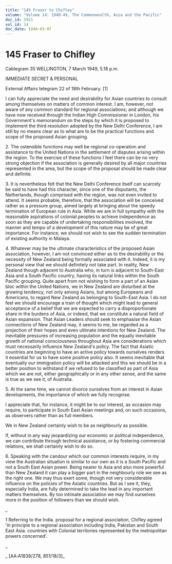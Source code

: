 ```yaml
---
title: "145 Fraser to Chifley"
volume: "Volume 14: 1948-49, The Commonwealth, Asia and the Pacific"
doc_id: 5921
vol_id: 14
doc_date: 1949-03-07
---
```


# 145 Fraser to Chifley

Cablegram 35 WELLINGTON, 7 March 1949, 5.18 p.m.

IMMEDIATE SECRET &amp; PERSONAL

External Affairs telegram 22 of 18th February. [1]

I can fully appreciate the need and desirability for Asian countries to consult among themselves on matters of common interest. I am, however, not aware of any common standard for regional associations; and although we have now received through the Indian High Commissioner in London, his Government's memorandum on the steps by which it is proposed to implement the third resolution adopted by the New Delhi Conference, I am still by no means clear as to what are to be the practical functions and scope of the proposed Asian grouping.

2\. The ostensible functions may well be regional co-operation and assistance to the United Nations in the settlement of disputes arising within the region. To the exercise of these functions I feel there can be no very strong objection if the association is generally desired by all major countries represented in the area, but the scope of the proposal should be made clear and definite.

3\. It is nevertheless felt that the New Delhi Conference itself can scarcely be said to have had this character, since one of the disputants, the Netherlands, though comprised with the region, was not even invited to attend. It seems probable, therefore, that the association will be conceived rather as a pressure group, aimed largely at bringing about the speedy termination of European rule in Asia. While we are in full sympathy with the reasonable aspirations of colonial peoples to achieve independence as soon as they are capable of undertaking responsibilities involved, the manner and tempo of a development of this nature may be of great importance. For instance, we should not wish to see the sudden termination of existing authority in Malaya.

4\. Whatever may be the ultimate characteristics of the proposed Asian association, however, I am not convinced either as to the desirability or the necessity of New Zealand being formally associated with it. Indeed, it is my personal view that we should definitely not take part. In reality, New Zealand though adjacent to Australia who, in turn is adjacent to South-East Asia and a South Pacific country, having its natural links within the South Pacific grouping. Quite apart from not wishing to form a part of an Asian bloc within the United Nations, we in New Zealand are disturbed at the growing tendency, not only among Asians, but among Europeans and Americans, to regard New Zealand as belonging to South-East Asia. I do not feel we should encourage a train of thought which might lead to general acceptance of a belief that we are expected to carry a disproportionate share in the burdens of Asia, or indeed, that we constitute a natural field of Asian expansion. That Asian Leaders should seek to emphasise the Asian connections of New Zealand may, it seems to me, be regarded as a projection of their hopes and even ultimate intentions for New Zealand. The inevitable pressures of increasing population and the equally inevitable growth of national consciousness throughout Asia are considerations which must necessarily influence New Zealand's policy. The fact that Asiatic countries are beginning to have an active policy towards ourselves renders it essential for us to have some positive policy also. It seems inevitable that eventually our immigration policy will be attacked and this we should be in a better position to withstand if we refused to be classified as part of Asia which we are not, either geographically or in any other sense, and the same is true as we see it, of Australia.

5\. At the same time, we cannot divorce ourselves from an interest in Asian developments, the importance of which we fully recognise.

I appreciate that, for instance, it might be to our interest, as occasion may require, to participate in South East Asian meetings and, on such occasions, as observers rather than as full members.

We in New Zealand certainly wish to be as neighbourly as possible.

If, without in any way jeopardizing our economic or political independence, we can contribute through technical assistance, or by fostering commercial relations, we shall certainly wish to do so.

6\. Speaking with the candour which our common interests require, in my view the Australian situation is similar to our own as it is a South Pacific and not a South East Asian power. Being nearer to Asia and also more powerful than New Zealand it can play a bigger part in the neighbourly role we see as the right one. We may thus exert some, though not very considerable influence on the policies of the Asiatic countries. But as I see it, they, especially India, are fully determined to take the lead in any important matters themselves. By too intimate association we may find ourselves more in the position of followers than we should wish.

_

1 Referring to the India. proposal for a regional association, Chifley agreed 'in principle to a regional association including India, Pakistan and South East Asia. countries with Colonial territories represented by the metropolitan powers concerned'.

_

_ [AA:A1838/278, 851/18/3]_
